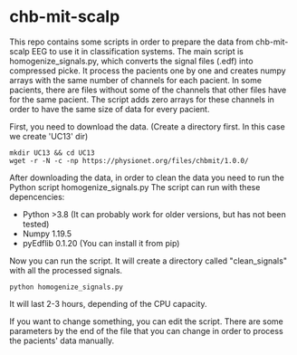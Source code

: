 # chb-mit-scalp

This repo contains some scripts in order to prepare the data from chb-mit-scalp EEG to use it in classification systems.
The main script is homogenize_signals.py, which converts the signal files (.edf) into compressed picke.
It process the pacients one by one and creates numpy arrays with the same number of channels for each pacient.
In some pacients, there are files without some of the channels that other files have for the same pacient. The script
adds zero arrays for these channels in order to have the same size of data for every pacient.

First, you need to download the data. (Create a directory first. In this case we create 'UC13' dir)
```
mkdir UC13 && cd UC13
wget -r -N -c -np https://physionet.org/files/chbmit/1.0.0/
```

After downloading the data, in order to clean the data you need to run the Python script homogenize_signals.py
The script can run with these depencencies:
- Python >3.8  (It can probably work for older versions, but has not been tested)
- Numpy 1.19.5
- pyEdflib 0.1.20 (You can install it from pip)

Now you can run the script. It will create a directory called "clean_signals" with all the processed signals.
```
python homogenize_signals.py
```
It will last 2-3 hours, depending of the CPU capacity.

If you want to change something, you can edit the script. 
There are some parameters by the end of the file that you can change in order to process the pacients' data manually.
